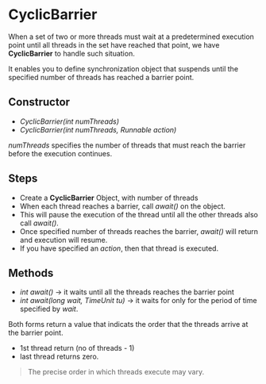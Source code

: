 # CyclicBarrier

When a set of two or more threads must wait at  a predetermined execution point until all threads in the set have reached that point, we have **CyclicBarrier** to handle such situation. 

It enables you to define synchronization object that suspends until the specified number of threads has reached a barrier point. 

## Constructor

- *CyclicBarrier(int numThreads)*
- *CyclicBarrier(int numThreads, Runnable action)*

*numThreads* specifies the number of threads that must reach the barrier before the execution continues. 

## Steps
- Create a **CyclicBarrier** Object, with number of threads
- When each thread reaches a barrier, call *await()* on the object. 
- This will pause the execution of the thread until all the other threads also call *await()*.
- Once specified number of threads reaches the barrier, *await()* will return and execution will resume.
- If you have specified an *action*, then that thread is executed. 

## Methods

- *int await()* -> it waits until all the threads reaches the barrier point
- *int await(long wait, TimeUnit tu)* -> it waits for only for the period of time specified by *wait*. 

Both forms return a value that indicats the order that the threads arrive at the barrier point. 
- 1st thread return (no of threads - 1)
- last thread returns zero.

> The precise order in which threads execute may vary.


